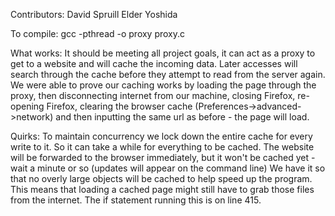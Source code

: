 Contributors:   David Spruill
                Elder Yoshida

To compile:     gcc -pthread -o proxy proxy.c

What works:     It should be meeting all project goals, it can act as a proxy to get to a website and will cache the incoming data.
                Later accesses will search through the cache before they attempt to read from the server again.  We were able to
                prove our caching works by loading the page through the proxy, then disconnecting internet from our machine, closing
                Firefox, re-opening Firefox, clearing the browser cache (Preferences->advanced->network) and then inputting the same
                url as before - the page will load.

Quirks:         To maintain concurrency we lock down the entire cache for every write to it.  So it can take a while for everything
                to be cached.  The website will be forwarded to the browser immediately, but it won't be cached yet - wait a minute
                or so (updates will appear on the command line)
                We have it so that no overly large objects will be cached to help speed up the program.  This means that loading a
                cached page might still have to grab those files from the internet.  The if statement running this is on line 415.
